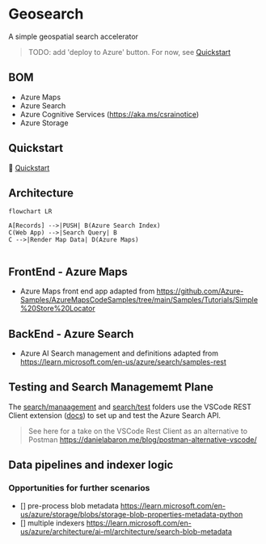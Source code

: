 # Geosearch

A simple geospatial search accelerator

> TODO: add 'deploy to Azure' button. For now, see [Quickstart](./docs/Quickstart.md)

## BOM

- Azure Maps
- Azure Search
- Azure Cognitive Services (https://aka.ms/csrainotice)
- Azure Storage

## Quickstart
:rocket: [Quickstart](./docs/Quickstart.md)


## Architecture

```mermaid
flowchart LR

A[Records] -->|PUSH| B(Azure Search Index)
C(Web App) -->|Search Query| B
C -->|Render Map Data| D(Azure Maps) 
 
```
## FrontEnd - Azure Maps

- Azure Maps front end app adapted from https://github.com/Azure-Samples/AzureMapsCodeSamples/tree/main/Samples/Tutorials/Simple%20Store%20Locator 


## BackEnd - Azure Search

- Azure AI Search management and definitions adapted from https://learn.microsoft.com/en-us/azure/search/samples-rest 


## Testing and Search Managememt Plane

The [search/manaagement](./search/management) and [search/test](./search/test) folders use the VSCode REST Client extension ([docs](https://marketplace.visualstudio.com/items?itemName=humao.rest-client)) to set up and test the Azure Search API.

> See here for a take on the VSCode Rest Client as an alternative to Postman https://danielabaron.me/blog/postman-alternative-vscode/


## Data pipelines and indexer logic

### Opportunities for further scenarios
- [] pre-process blob metadata https://learn.microsoft.com/en-us/azure/storage/blobs/storage-blob-properties-metadata-python
- [] multiple indexers https://learn.microsoft.com/en-us/azure/architecture/ai-ml/architecture/search-blob-metadata  

